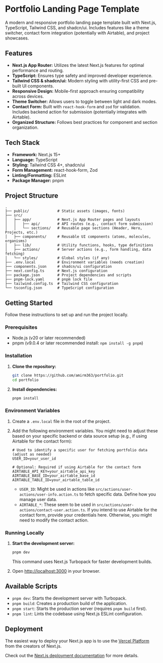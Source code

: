 # Portfolio Landing Page Template

A modern and responsive portfolio landing page template built with Next.js, TypeScript, Tailwind CSS, and shadcn/ui. Includes features like a theme switcher, contact form integration (potentially with Airtable), and project showcases.

## Features

- **Next.js App Router:** Utilizes the latest Next.js features for optimal performance and routing.
- **TypeScript:** Ensures type safety and improved developer experience.
- **Tailwind CSS & shadcn/ui:** Modern styling with utility-first CSS and pre-built UI components.
- **Responsive Design:** Mobile-first approach ensuring compatibility across devices.
- **Theme Switcher:** Allows users to toggle between light and dark modes.
- **Contact Form:** Built with `react-hook-form` and `zod` for validation. Includes backend action for submission (potentially integrates with Airtable).
- **Organized Structure:** Follows best practices for component and section organization.

## Tech Stack

- **Framework:** Next.js 15+
- **Language:** TypeScript
- **Styling:** Tailwind CSS 4+, shadcn/ui
- **Form Management:** react-hook-form, Zod
- **Linting/Formatting:** ESLint
- **Package Manager:** pnpm

## Project Structure

```
.
├── public/             # Static assets (images, fonts)
├── src/
│   ├── app/            # Next.js App Router pages and layouts
│   │   ├── api/        # API routes (e.g., contact form submission)
│   │   └── sections/   # Reusable page sections (Header, Hero, Projects, etc.)
│   ├── components/     # Reusable UI components (atoms, molecules, organisms)
│   ├── lib/            # Utility functions, hooks, type definitions
│   ├── actions/        # Server actions (e.g., form handling, data fetching)
│   └── styles/         # Global styles (if any)
├── .env.local          # Environment variables (needs creation)
├── components.json     # shadcn/ui configuration
├── next.config.ts      # Next.js configuration
├── package.json        # Project dependencies and scripts
├── pnpm-lock.yaml      # pnpm lock file
├── tailwind.config.ts  # Tailwind CSS configuration
└── tsconfig.json       # TypeScript configuration
```

## Getting Started

Follow these instructions to set up and run the project locally.

### Prerequisites

- Node.js (v20 or later recommended)
- pnpm (v9.0.4 or later recommended install: `npm install -g pnpm`)

### Installation

1.  **Clone the repository:**
    ```bash
    git clone https://github.com/amirm363/portfolio.git
    cd portfolio
    ```

2.  **Install dependencies:**
    ```bash
    pnpm install
    ```

### Environment Variables

1.  Create a `.env.local` file in the root of the project.
2.  Add the following environment variables. You might need to adjust these based on your specific backend or data source setup (e.g., if using Airtable for the contact form):

    ```dotenv
    # Used to identify a specific user for fetching portfolio data (adjust as needed)
    USER_ID=your_user_id

    # Optional: Required if using Airtable for the contact form
    AIRTABLE_API_KEY=your_airtable_api_key
    AIRTABLE_BASE_ID=your_airtable_base_id
    AIRTABLE_TABLE_ID=your_airtable_table_id
    ```

    *   `USER_ID`: Might be used in actions like `src/actions/user-actions/user-info.action.ts` to fetch specific data. Define how you manage user data.
    *   `AIRTABLE_*`: These seem to be used in `src/actions/user-actions/contact-user.action.ts`. If you intend to use Airtable for the contact form, provide your credentials here. Otherwise, you might need to modify the contact action.

### Running Locally

1.  **Start the development server:**
    ```bash
    pnpm dev
    ```
    This command uses Next.js Turbopack for faster development builds.

2.  Open [http://localhost:3000](http://localhost:3000) in your browser.

## Available Scripts

- `pnpm dev`: Starts the development server with Turbopack.
- `pnpm build`: Creates a production build of the application.
- `pnpm start`: Starts the production server (requires `pnpm build` first).
- `pnpm lint`: Lints the codebase using Next.js ESLint configuration.

## Deployment

The easiest way to deploy your Next.js app is to use the [Vercel Platform](https://vercel.com/new?utm_medium=default-template&filter=next.js&utm_source=create-next-app&utm_campaign=create-next-app-readme) from the creators of Next.js.

Check out the [Next.js deployment documentation](https://nextjs.org/docs/app/building-your-application/deploying) for more details.
